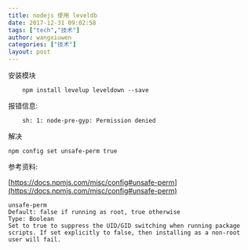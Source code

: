 ```yaml
---
title: nodejs 使用 leveldb
date: 2017-12-31 09:02:58
tags: ["tech","技术"]
author: wangxiuwen
categories: ["技术"]
layout: post
---
```


安装模块
```
	npm install levelup leveldown --save
```	
报错信息:
```
	sh: 1: node-pre-gyp: Permission denied
```

解决

```
npm config set unsafe-perm true
```

参考资料:

[https://docs.npmjs.com/misc/config#unsafe-perm](https://docs.npmjs.com/misc/config#unsafe-perm)


	unsafe-perm
	Default: false if running as root, true otherwise
	Type: Boolean
	Set to true to suppress the UID/GID switching when running package scripts. If set explicitly to false, then installing as a non-root user will fail.